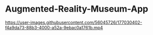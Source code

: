 # Augmented-Reality-Museum-App


https://user-images.githubusercontent.com/56045726/177030402-f4a9da73-88b3-4000-a52a-9ebac0a1761b.mp4

